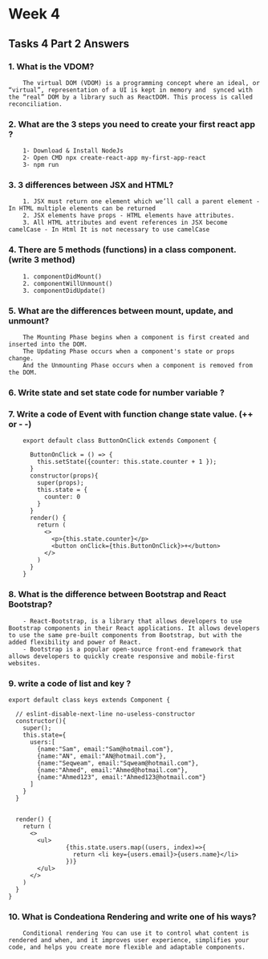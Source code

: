 # Week 4

##  Tasks 4 Part 2  Answers

### 1. What is the VDOM?
  ```
      The virtual DOM (VDOM) is a programming concept where an ideal, or “virtual”, representation of a UI is kept in memory and  synced with the “real” DOM by a library such as ReactDOM. This process is called reconciliation.
  ```
### 2. What are the 3 steps you need to create your first react app ?
  ```
      1- Download & Install NodeJs
      2- Open CMD npx create-react-app my-first-app-react
      3- npm run
  ```


### 3. 3 differences between JSX and HTML?
  ```
      1. JSX must return one element which we’ll call a parent element - In HTML multiple elements can be returned
      2. JSX elements have props - HTML elements have attributes.
      3. All HTML attributes and event references in JSX become camelCase - In Html It is not necessary to use camelCase
  ```


### 4. There are 5 methods (functions) in a class component. (write 3 method)
```
    1. componentDidMount()
    2. componentWillUnmount()
    3. componentDidUpdate()
```


### 5. What are the differences between mount, update, and unmount?
  ```
      The Mounting Phase begins when a component is first created and inserted into the DOM.
      The Updating Phase occurs when a component's state or props change.
      And the Unmounting Phase occurs when a component is removed from the DOM.
  ```


### 6. Write state and set state code for number variable ?



### 7. Write a code of Event with function change state value. (++ or - -)
  ```
      export default class ButtonOnClick extends Component {
      
        ButtonOnClick = () => {
          this.setState({counter: this.state.counter + 1 });
        }
        constructor(props){
          super(props);
          this.state = {
            counter: 0
          }
        }
        render() {
          return (
            <>
              <p>{this.state.counter}</p>
              <button onClick={this.ButtonOnClick}>+</button>
            </>
          )
        }
      }
  ```


### 8. What is the difference between Bootstrap and React Bootstrap?
  ```
      - React-Bootstrap, is a library that allows developers to use Bootstrap components in their React applications. It allows developers to use the same pre-built components from Bootstrap, but with the added flexibility and power of React.
      - Bootstrap is a popular open-source front-end framework that allows developers to quickly create responsive and mobile-first websites.
  ```


### 9. write a code of list and key ?
```
export default class keys extends Component {

  // eslint-disable-next-line no-useless-constructor
  constructor(){
    super();
    this.state={
      users:[
        {name:"Sam", email:"Sam@hotmail.com"},
        {name:"AN", email:"AN@hotmail.com"},
        {name:"Seqweam", email:"Sqweam@hotmail.com"},
        {name:"Ahmed", email:"Ahmed@hotmail.com"},
        {name:"Ahmed123", email:"Ahmed123@hotmail.com"}
      ]
    }
  }


  render() {
    return (
      <>
        <ul>
                {this.state.users.map((users, index)=>{
                  return <li key={users.email}>{users.name}</li>
                })}
        </ul>
      </>
    )
  }
}
```


### 10. What is Condeationa Rendering and write one of his ways?
  ```
      Conditional rendering You can use it to control what content is rendered and when, and it improves user experience, simplifies your code, and helps you create more flexible and adaptable components.
  ```

